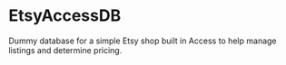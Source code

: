 # EtsyAccessDB
Dummy database for a simple Etsy shop built in Access to help manage listings and determine pricing.
